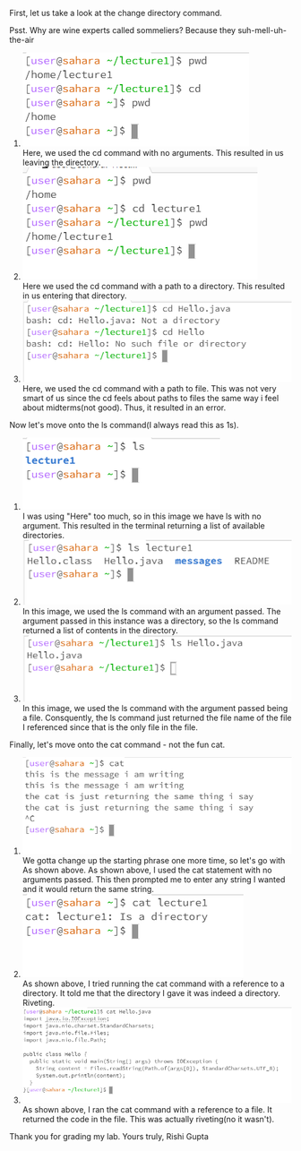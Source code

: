 First, let us take a look at the change directory command.

Psst. Why are wine experts called sommeliers? Because they suh-mell-uh-the-air

1. ![Image](screenshots/Lab1A.PNG)  
   Here, we used the cd command with no arguments. This resulted in us leaving the directory.  
2. ![Image](screenshots/Lab1B.PNG)  
  Here we used the cd command with a path to a directory. This resulted in us entering that directory. 
3. ![Image](screenshots/Lab1C.PNG)  
   Here, we used the cd command with a path to file. This was not very smart of us since the cd feels about paths to files the same way i feel about midterms(not good). Thus, it resulted in an error.

Now let's move onto the ls command(I always read this as 1s).

1. ![Image](screenshots/Lab1D.PNG)  
  I was using "Here" too much, so in this image we have ls with no argument. This resulted in the terminal returning a list of available directories.
2. ![Image](screenshots/Lab1E.PNG)  
   In this image, we used the ls command with an argument passed. The argument passed in this instance was a directory, so the ls command returned a list of contents in the directory.
3. ![Image](screenshots/Lab1F.PNG)  
   In this image, we used the ls command with the argument passed being a file. Consquently, the ls command just returned the file name of the file I referenced since that is the only file in the file.

Finally, let's move onto the cat command - not the fun cat.

1. ![Image](screenshots/Lab1G.PNG)  
   We gotta change up the starting phrase one more time, so let's go with As shown above. As shown above, I used the cat statement with no arguments passed. This then prompted me to enter any string I wanted and it would return the same string.
2. ![Image](screenshots/Lab1H.PNG)  
   As shown above, I tried running the cat command with a reference to a directory. It told me that the directory I gave it was indeed a directory. Riveting. 
3. ![Image](screenshots/Lab1I.PNG)  
   As shown above, I ran the cat command with a reference to a file. It returned the code in the file. This was actually riveting(no it wasn't).

Thank you for grading my lab. Yours truly,
    Rishi Gupta
